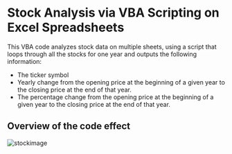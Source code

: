 # Stock Analysis via VBA Scripting on Excel Spreadsheets

This VBA code analyzes stock data on multiple sheets, using a script that loops through all the stocks for one year and outputs the following information:

- The ticker symbol
- Yearly change from the opening price at the beginning of a given year to the closing price at the end of that year.
- The percentage change from the opening price at the beginning of a given year to the closing price at the end of that year.

## Overview of the code effect
![stockimage](https://github.com/llang777/VBA-Challenge-Fixed/assets/146140759/acd32ffe-f43d-4a05-ba5c-0d924cbea2fd)


